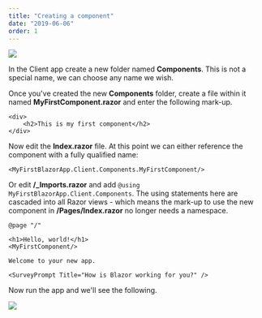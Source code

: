 ```yaml
---
title: "Creating a component"
date: "2019-06-06"
order: 1
---
```


[![](images/SourceLink.png)](https://github.com/mrpmorris/blazor-university/tree/master/src/Components/CreatingAComponent)

In the Client app create a new folder named **Components**.
This is not a special name, we can choose any name we wish.

Once you've created the new **Components** folder,
create a file within it named **MyFirstComponent.razor** and enter the following mark-up.

```razor
<div>
    <h2>This is my first component</h2>
</div>
```

Now edit the **Index.razor** file.
At this point we can either reference the component with a fully qualified name:

```razor
<MyFirstBlazorApp.Client.Components.MyFirstComponent/>
```

Or edit **/_Imports.razor** and add `@using MyFirstBlazorApp.Client.Components`.
The using statements here are cascaded into all Razor views -
which means the mark-up to use the new component in **/Pages/Index.razor** no longer needs a namespace.

```razor
@page "/"

<h1>Hello, world!</h1>
<MyFirstComponent/>

Welcome to your new app.

<SurveyPrompt Title="How is Blazor working for you?" />
```

Now run the app and we'll see the following.

![](images/ThisIsMyFirstComponent.jpg)
